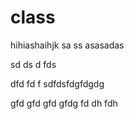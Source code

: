 # class
hihiashaihjk
sa
ss
asasadas

sd
ds
d
fds

dfd
fd
f
sdfdsfdgfdgdg

gfd
gfd
gfd
gfdg
fd
dh
fdh
